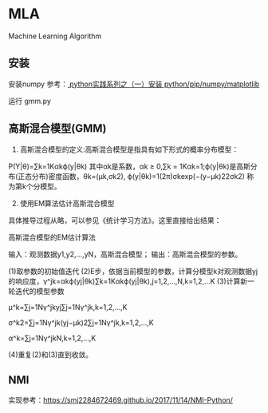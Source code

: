 # MLA
Machine Learning Algorithm

## 安装
安装numpy
参考：[ python实践系列之（一）安装 python/pip/numpy/matplotlib](http://blog.csdn.net/sinat_28224453/article/details/51462935)

运行 gmm.py

## 高斯混合模型(GMM)

1. 高斯混合模型的定义:高斯混合模型是指具有如下形式的概率分布模型：

P(Y|θ)=∑k=1Kαkϕ(y|θk)
其中αk是系数，αk ≥ 0,∑k = 1Kαk=1;ϕ(y|θk)是高斯分布(正态分布)密度函数，θk=(μk,σk2),
ϕ(y|θk)=1(2π)σkexp(−(y−μk)22σk2) 称为第k个分模型。

2. 使用EM算法估计高斯混合模型

具体推导过程从略，可以参见《统计学习方法》。这里直接给出结果：

高斯混合模型的EM估计算法

输入：观测数据y1,y2,...,yN，高斯混合模型；
输出：高斯混合模型的参数。

(1)取参数的初始值迭代
(2)E步，依据当前模型的参数，计算分模型k对观测数据yj的响应度，γ^jk=αkϕ(yj|θk)∑k=1Kαkϕ(yj|θk),j=1,2,...,N,k=1,2,...K
(3)计算新一轮迭代的模型参数

μ^k=∑j=1Nγ^jkyj∑j=1Nγ^jk,k=1,2,...,K

σ^k2=∑j=1Nγ^jk(yj−μk)2∑j=1Nγ^jk,k=1,2,...,K

α^k=∑j=1Nγ^jkN,k=1,2,...,K

(4)重复(2)和(3)直到收敛。

## NMI 
实现参考：https://smj2284672469.github.io/2017/11/14/NMI-Python/
